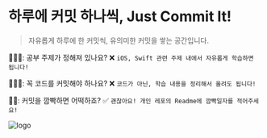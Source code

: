 # 하루에 커밋 하나씩, Just Commit It!
> 자유롭게 하루에 한 커밋씩, 유의미한 커밋을 쌓는 공간입니다.

🙋🏻‍♀️: 공부 주제가 정해져 있나요?  ❌  `iOS, Swift 관련 주제 내에서 자유롭게 학습하면 됩니다!`

🙋🏻‍♂️: 꼭 코드를 커밋해야 하나요?  ❌  `코드가 아닌, 학습 내용을 정리해서 올려도 됩니다!`

🙋🏻: 커밋을 깜빡하면 어떡하죠?  ✅  `괜찮아요! 개인 레포의 Readme에 깜빡일자를 적어주세요!`


![logo](https://user-images.githubusercontent.com/71758542/231013803-bf8a51b5-a2c6-4912-bb77-756cdecfa3fd.png)

<!--
## Hi there 👋

**Here are some ideas to get you started:**

🙋‍♀️ A short introduction - what is your organization all about?
🌈 Contribution guidelines - how can the community get involved?
👩‍💻 Useful resources - where can the community find your docs? Is there anything else the community should know?
🍿 Fun facts - what does your team eat for breakfast?
🧙 Remember, you can do mighty things with the power of [Markdown](https://docs.github.com/github/writing-on-github/getting-started-with-writing-and-formatting-on-github/basic-writing-and-formatting-syntax)
-->
